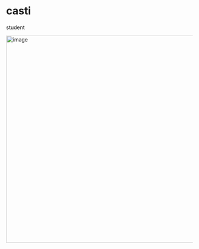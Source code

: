 # casti
student

<img width="559" alt="image" src="https://github.com/user-attachments/assets/c87ba21e-1e6c-46b0-8ddd-c7e28949429a" />
